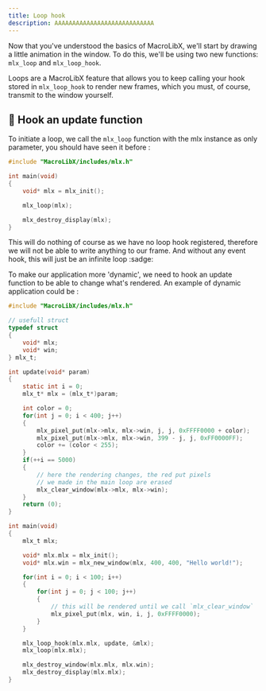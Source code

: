 ```yaml
---
title: Loop hook
description: AAAAAAAAAAAAAAAAAAAAAAAAAAAA
---
```


Now that you've understood the basics of MacroLibX, we'll start by drawing a little animation in the window.
To do this, we'll be using two new functions: `mlx_loop` and `mlx_loop_hook`.

Loops are a MacroLibX feature that allows you to keep calling your hook stored in `mlx_loop_hook` to render new frames,
which you must, of course, transmit to the window yourself.

## 🔄 Hook an update function
To initiate a loop, we call the `mlx_loop` function with the mlx instance as only parameter, you should have seen it before :

```c
#include "MacroLibX/includes/mlx.h"

int main(void)
{
    void* mlx = mlx_init();

    mlx_loop(mlx);

    mlx_destroy_display(mlx);
}
```

This will do nothing of course as we have no loop hook registered, therefore we will not be able to write anything to our frame.
And without any event hook, this will just be an infinite loop :sadge:

To make our application more 'dynamic', we need to hook an update function to be able to change what's rendered.
An example of dynamic application could be :

```c
#include "MacroLibX/includes/mlx.h"

// usefull struct
typedef struct
{
    void* mlx;
    void* win;
} mlx_t;

int update(void* param)
{
    static int i = 0;
    mlx_t* mlx = (mlx_t*)param;

    int color = 0;
    for(int j = 0; i < 400; j++)
    {
        mlx_pixel_put(mlx->mlx, mlx->win, j, j, 0xFFFF0000 + color);
        mlx_pixel_put(mlx->mlx, mlx->win, 399 - j, j, 0xFF0000FF);
        color += (color < 255);
    }
    if(++i == 5000)
    {
        // here the rendering changes, the red put pixels
        // we made in the main loop are erased
        mlx_clear_window(mlx->mlx, mlx->win);
    }
    return (0);
}

int main(void)
{
    mlx_t mlx;

    void* mlx.mlx = mlx_init();
    void* mlx.win = mlx_new_window(mlx, 400, 400, "Hello world!");

    for(int i = 0; i < 100; i++)
    {
        for(int j = 0; j < 100; j++)
        {
            // this will be rendered until we call `mlx_clear_window`
            mlx_pixel_put(mlx, win, i, j, 0xFFFF0000);
        }
    }

    mlx_loop_hook(mlx.mlx, update, &mlx);
    mlx_loop(mlx.mlx);

    mlx_destroy_window(mlx.mlx, mlx.win);
    mlx_destroy_display(mlx.mlx);
}
```
